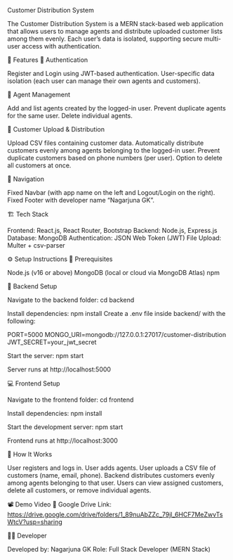 Customer Distribution System

The Customer Distribution System is a MERN stack-based web application that allows users to manage agents and distribute uploaded customer lists among them evenly.
Each user’s data is isolated, supporting secure multi-user access with authentication.

🚀 Features
🔐 Authentication

Register and Login using JWT-based authentication.
User-specific data isolation (each user can manage their own agents and customers).

👥 Agent Management

Add and list agents created by the logged-in user.
Prevent duplicate agents for the same user.
Delete individual agents.

📂 Customer Upload & Distribution

Upload CSV files containing customer data.
Automatically distribute customers evenly among agents belonging to the logged-in user.
Prevent duplicate customers based on phone numbers (per user).
Option to delete all customers at once.

🧭 Navigation

Fixed Navbar (with app name on the left and Logout/Login on the right).
Fixed Footer with developer name “Nagarjuna GK”.

🏗️ Tech Stack

Frontend: React.js, React Router, Bootstrap
Backend: Node.js, Express.js
Database: MongoDB
Authentication: JSON Web Token (JWT)
File Upload: Multer + csv-parser

⚙️ Setup Instructions
🔧 Prerequisites

Node.js (v16 or above)
MongoDB (local or cloud via MongoDB Atlas)
npm

🧩 Backend Setup

Navigate to the backend folder:
cd backend

Install dependencies:
npm install
Create a .env file inside backend/ with the following:

PORT=5000
MONGO_URI=mongodb://127.0.0.1:27017/customer-distribution
JWT_SECRET=your_jwt_secret

Start the server:
npm start

Server runs at http://localhost:5000

💻 Frontend Setup

Navigate to the frontend folder:
cd frontend

Install dependencies:
npm install

Start the development server:
npm start

Frontend runs at http://localhost:3000

🧠 How It Works

User registers and logs in.
User adds agents.
User uploads a CSV file of customers (name, email, phone).
Backend distributes customers evenly among agents belonging to that user.
Users can view assigned customers, delete all customers, or remove individual agents.

📽️ Demo Video
🎥 Google Drive Link: https://drive.google.com/drive/folders/1_89nuAbZZc_79jl_6HCF7MeZwvTsWtcV?usp=sharing

👨‍💻 Developer

Developed by: Nagarjuna GK
Role: Full Stack Developer (MERN Stack)